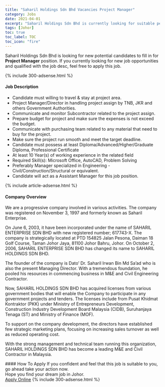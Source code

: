 ```yaml
---
title: "Saharil Holdings Sdn Bhd Vacancies Project Manager" 
category: Jobs 
date: 2021-04-01 
excerpt: "Saharil Holdings Sdn Bhd is currently looking for suitable person to fill in the Project Manager which based in Johor" 
tags: [Johor] 
toc: true 
toc_label: TOC 
toc_icon: "fire" 
--- 
```


<p>Saharil Holdings Sdn Bhd is looking for new potential candidates to fill in for <b>Project Manager</b> position. If you currently looking for new job opportunities and qualified with the job desc, feel free to apply this job.
</p>{% include 300-adsense.html %} 
<div><div><h4>Job Description</h4></div><div><div><span><div><ul><li>Candidate must willing to travel &amp; stay at project area.</li><li>Project Manager/Director in handling project assign by TNB, JKR and others Government Authorities.</li><li>Communicate and monitor Subcontractor related to the project assign.</li><li>Prepare budget for project and make sure the expenses is not exceed the budget.</li><li>Communicate with purchasing team related to any material that need to buy for the project.</li><li>Make sure the project run smooth and meet the target deadline.</li><li>Candidate must possess at least Diploma/Advanced/Higher/Graduate Diploma, Professional Certificate</li><li>At least 10 Year(s) of working experience in the related field</li><li>Required Skill(s): Microsoft Office, AutoCAD, Problem Solving</li><li>Preferably Manager specialized in Engineering - Civil/Construction/Structural or equivalent.</li><li>Candidate will act as a Assistant Manager for this job position.</li></ul></div></span></div></div></div> 
{% include article-adsense.html %} 
<div><div><h4>Company Overview</h4></div><div><div><span><div><p>We are a progressive company involved in various activities. The company was registered on November 3, 1997 and formerly known as Saharil Enterprise.</p><p>On June 6, 2003, it have been incorporated under the name of SAHARIL ENTERPRISE SDN BHD with new registered number; 617743-X. The company is strategically located at PTD 154825 Jalan Pesona, Daiman 18 Golf Course, Taman Johor Jaya, 81100 Johor Bahru, Johor. On October 2, 2006, SAHARIL ENTERPRISE SDN BHD has changed its name to SAHARIL HOLDINGS SDN BHD.</p><p>The founder of the company is Dato&#8217; Dr. Saharil Irwan Bin Md Sa&#8217;ad who is also the present Managing Director. With a tremendous foundation, he pooled his resources in commencing business in M&amp;E and Civil Engineering Contractor.</p><p>Now, SAHARIL HOLDINGS SDN BHD has acquired licenses from various government bodies that will enable the Company to participate in any government projects and tenders. The licenses include from Pusat Khidmat Kontraktor (PKK) under Ministry of Entrepreneurs Development, Construction Industry Development Board Malaysia (CIDB), Suruhanjaya Tenaga (ST) and Ministry of Finance (MOF).</p><p>To support on the company development, the directors have established few strategic marketing plans, focusing on increasing sales turnover as well as reduced operating cost.</p><p>With the strong management and technical team running this organization, SAHARIL HOLDINGS SDN BHD has become a leading M&amp;E and Civil Contractor in Malaysia.</p></div></span></div></div></div> 
#### How To Apply 
If you confident and feel that this job is suitable to you, go ahead take your action now. <br/> 
Hope you find your dream job in Johor. <br/> 
<a href="https://www.jobstreet.com.my/en/job/project-manager-4523352?jobId=jobstreet-my-job-4523352&" class="btn btn--info" target="_blank" rel="nofollow noopenner">Apply Online</a> 
{% include 300-adsense.html %} 